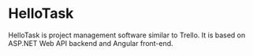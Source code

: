 # HelloTask
HelloTask is project management software similar to Trello. It is based on ASP.NET Web API backend and Angular front-end.
